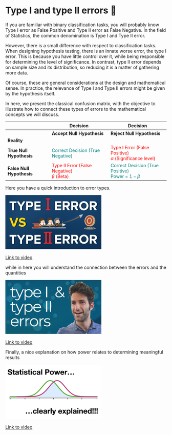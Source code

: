 # Type I and type II errors 🎯

If you are familiar with binary classification tasks, you will probably know Type I error as False Positive and Type II error as False Negative. In the field of Statistics, the common denomination is Type I and Type II error. 

However, there is a small difference with respect to classification tasks. When designing hypothesis testing, there is an innate worse error, the type I error. This is because you have little control over it, while being responsible for determining the level of significance. In contrast, type II error depends on sample size and its distribution, so reducing it is a matter of gathering more data.

Of course, these are general considerations at the design and mathematical sense. In practice, the relevance of Type I and Type II errors might be given by the hypothesis itself.

In here, we present the classical confusion matrix, with the objective to illustrate how to connect these types of errors to the mathematical concepts we will discuss.


|       | **Decision**             | **Decision**             |
|-------|--------------------------|--------------------------|
|       | **Accept Null Hypothesis**   | **Reject Null Hypothesis**   |
| **Reality** |                          |                          |
| **True Null Hypothesis**   | <span style="color: teal;">Correct Decision (True Negative)<br> </span> | <span style="color: red;">Type I Error (False Positive)<br>$\alpha$ (Significance level)</span> |
| **False Null Hypothesis** | <span style="color: red;">Type II Error (False Negative)<br>$\beta$ (Beta)</span> | <span style="color: teal;">Correct Decision (True Positive)<br>Power = $1 -\beta$</span> |



Here you have a quick introduction to error types.

<img src="../images/a_l991xUAOUhd.jpg" alt="" width="300" height="auto">

[Link to video](https://www.youtube.com/watch?v=a_l991xUAOU)


while in here you will understand the connection between the errors and the quantities

<img src="../images/CJvmp2gx7DQhd.jpg" alt="" width="300" height="auto">

[Link to video](https://www.youtube.com/watch?v=CJvmp2gx7DQ)



Finally, a nice explanation on how power relates to determining meaningful results

<img src="../images/Rsc5znwR5FAhd.jpg" alt="" width="300" height="auto">

[Link to video](https://www.youtube.com/watch?v=Rsc5znwR5FA)
